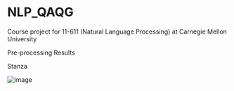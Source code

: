 # NLP_QAQG
Course project for 11-611 (Natural Language Processing) at Carnegie Mellon University

Pre-processing Results

Stanza

![image](https://drive.google.com/file/d/1n9rAL3uviMIhBqUI_G5SrvVr5G-mLBr-)
